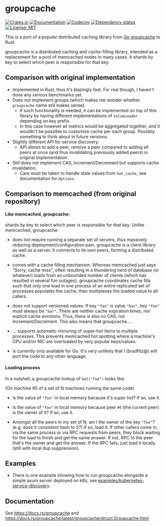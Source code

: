 # groupcache
[![Crates.io](https://img.shields.io/crates/v/groupcache.svg)](https://crates.io/crates/groupcache)
[![Documentation](https://docs.rs/groupcache/badge.svg)](https://docs.rs/groupcache)
[![Codecov](https://codecov.io/gh/petroniuss/groupcache/main/graph/badge.svg)](https://codecov.io/gh/petroniuss/groupcache)
[![Dependency status](https://deps.rs/repo/github/petroniuss/groupcache/status.svg)](https://deps.rs/repo/github/petroniuss/groupcache)
[![License: MIT](https://img.shields.io/badge/License-MIT-blue.svg)](https://opensource.org/licenses/MIT)

This is a port of a popular distributed caching library from [Go groupcache](https://github.com/golang/groupcache) to Rust. 

groupcache is a distributed caching and cache-filling library, intended as a replacement for a pool of memcached nodes in many cases. It shards by key to select which peer is responsible for that key.

## Comparison with original implementation
- Implemented in Rust, thus it's blazingly fast. For real though, I haven't done any serious benchmarks yet.
- Does not implement groups (which makes me wonder whether `groupcache` name still makes sense).
  - if such functionality is needed, it can be implemented on top of this library by having different implementations of `ValueLoader` depending on key prefix.
  - In this case however all metrics would be aggregated together, and it wouldn't be possible to customize cache per each group. Possibly something to think about in future versions.
- Slightly different API for service discovery:
  - API allows to add a peer, remove a peer compared to adding all peers at once (and thus invalidating previously added peers) in original implementation.
- Still does not implement CAS, Increment/Decrement but supports cache invalidation.
  - Care must be taken to handle stale values from `hot_cache`, see documentation for `Options`.

## Comparison to memcached (from original repository)

#### Like memcached, groupcache:
shards by key to select which peer is responsible for that key. Unlike memcached, groupcache:
- does not require running a separate set of servers, thus massively reducing deployment/configuration pain. groupcache is a client library as well as a server. It connects to its own peers, forming a distributed cache.

- comes with a cache filling mechanism. Whereas memcached just says "Sorry, cache miss", often resulting in a thundering herd of database (or whatever) loads from an unbounded number of clients (which has resulted in several fun outages), groupcache coordinates cache fills such that only one load in one process of an entire replicated set of processes populates the cache, then multiplexes the loaded value to all callers.

- does not support versioned values. If key `"foo"` is value `"bar"`, key `"foo"` must always be `"bar"`. There are neither cache expiration times, nor explicit cache evictions. Thus, there is also no CAS, nor Increment/Decrement. This also means that groupcache....

- ... supports automatic mirroring of super-hot items to multiple processes. This prevents memcached hot spotting where a machine's CPU and/or NIC are overloaded by very popular keys/values.

- is currently only available for Go. It's very unlikely that I (bradfitz@) will port the code to any other language.

#### Loading process
In a nutshell, a groupcache lookup of `Get("foo")` looks like:

(On machine #5 of a set of N machines running the same code)

- Is the value of `"foo"` in local memory because it's super hot? If so, use it.

- Is the value of `"foo"` in local memory because peer `#5` (the current peer) is the owner of it? If so, use it.

- Amongst all the peers in my set of N, am I the owner of the key `"foo"`? (e.g. does it consistent hash to 5?) If so, load it. If other callers come in, via the same process or via RPC requests from peers, they block waiting for the load to finish and get the same answer. If not, RPC to the peer that's the owner and get the answer. If the RPC fails, just load it locally (still with local dup suppression).

## Examples
 - There is one example showing how to run groupcache alongside a simple axum server deployed on k8s, see [examples/kubernetes-service-discovery](https://github.com/Petroniuss/groupcache/tree/main/examples/kubernetes-service-discovery).

## Documentation
See <https://docs.rs/groupcache> and <https://docs.rs/groupcache/latest/groupcache/struct.Groupcache.html>

